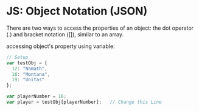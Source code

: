 # JS: Object Notation (JSON)

There are two ways to access the properties of an object: the dot operator (.) and bracket notation ([]), similar to an array.

accessing object's property using variable:
```js
// Setup
var testObj = {
  12: "Namath",
  16: "Montana",
  19: "Unitas"
};

var playerNumber = 16;
var player = testObj[playerNumber];   // Change this Line
```